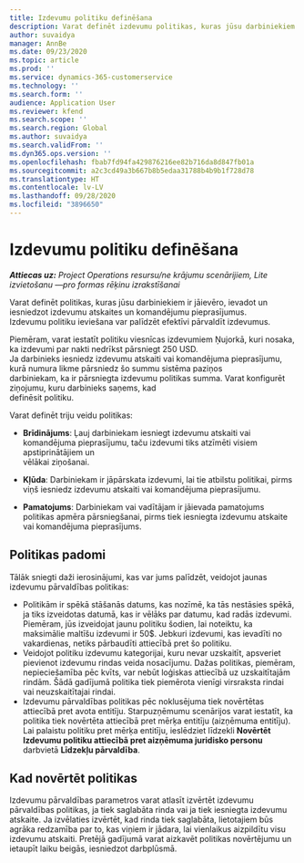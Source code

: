 ```yaml
---
title: Izdevumu politiku definēšana
description: Varat definēt izdevumu politikas, kuras jūsu darbiniekiem ir jāievēro, ievadot un iesniedzot izdevumu atskaites un komandējumu pieprasījumus.
author: suvaidya
manager: AnnBe
ms.date: 09/23/2020
ms.topic: article
ms.prod: ''
ms.service: dynamics-365-customerservice
ms.technology: ''
ms.search.form: ''
audience: Application User
ms.reviewer: kfend
ms.search.scope: ''
ms.search.region: Global
ms.author: suvaidya
ms.search.validFrom: ''
ms.dyn365.ops.version: ''
ms.openlocfilehash: fbab7fd94fa429876216ee82b716da8d847fb01a
ms.sourcegitcommit: a2c3cd49a3b667b8b5edaa31788b4b9b1f728d78
ms.translationtype: HT
ms.contentlocale: lv-LV
ms.lasthandoff: 09/28/2020
ms.locfileid: "3896650"
---
```

# <a name="define-expense-policies"></a>Izdevumu politiku definēšana

_**Attiecas uz:** Project Operations resursu/ne krājumu scenārijiem, Lite izvietošanu —pro formas rēķinu izrakstīšanai_

Varat definēt politikas, kuras jūsu darbiniekiem ir jāievēro, ievadot un iesniedzot izdevumu atskaites un komandējumu pieprasījumus.         
Izdevumu politiku ieviešana var palīdzēt efektīvi pārvaldīt izdevumus.         

Piemēram, varat iestatīt politiku viesnīcas izdevumiem Ņujorkā, kuri nosaka, ka izdevumi par nakti nedrīkst pārsniegt 250 USD.       
Ja darbinieks iesniedz izdevumu atskaiti vai komandējuma pieprasījumu, kurā numura likme pārsniedz šo summu sistēma paziņos         
darbiniekam, ka ir pārsniegta izdevumu politikas summa. Varat konfigurēt ziņojumu, kuru darbinieks saņems, kad        
definēsit politiku.      
        
Varat definēt triju veidu politikas:         
        
- **Brīdinājums**: Ļauj darbiniekam iesniegt izdevumu atskaiti vai komandējuma pieprasījumu, taču izdevumi tiks atzīmēti visiem apstiprinātājiem un         
  vēlākai ziņošanai.        

- **Kļūda**: Darbiniekam ir jāpārskata izdevumi, lai tie atbilstu politikai, pirms viņš iesniedz izdevumu atskaiti vai komandējuma pieprasījumu.        
 
 - **Pamatojums**: Darbiniekam vai vadītājam ir jāievada pamatojums politikas apmēra pārsniegšanai, pirms tiek iesniegta izdevumu atskaite vai komandējuma pieprasījums.        

## <a name="policy-tips"></a>Politikas padomi
Tālāk sniegti daži ierosinājumi, kas var jums palīdzēt, veidojot jaunas izdevumu pārvaldības politikas: 

- Politikām ir spēkā stāšanās datums, kas nozīmē, ka tās nestāsies spēkā, ja tiks izveidotas datumā, kas ir vēlāks par datumu, kad radās izdevumi. Piemēram, jūs izveidojat jaunu politiku šodien, lai noteiktu, ka maksimālie maltīšu izdevumi ir 50$. Jebkuri izdevumi, kas ievadīti no vakardienas, netiks pārbaudīti attiecībā pret šo politiku.
- Veidojot politiku izdevumu kategorijai, kuru nevar uzskaitīt, apsveriet pievienot izdevumu rindas veida nosacījumu. Dažas politikas, piemēram, nepieciešamība pēc kvīts, var nebūt loģiskas attiecībā uz uzskaitītajām rindām. Šādā gadījumā politika tiek piemērota vienīgi virsraksta rindai vai neuzskaitītajai rindai. 
- Izdevumu pārvaldības politikas pēc noklusējuma tiek novērtētas attiecībā pret avota entitīju. Starpuzņēmumu scenārijos varat iestatīt, ka politika tiek novērtēta attiecībā pret mērķa entitīju (aizņēmuma entitīju). Lai palaistu politiku pret mērķa entitīju, ieslēdziet līdzekli **Novērtēt Izdevumu politiku attiecībā pret aizņēmuma juridisko personu** darbvietā **Līdzekļu pārvaldība**.

## <a name="when-to-evaluate-policies"></a>Kad novērtēt politikas

Izdevumu pārvaldības parametros varat atlasīt izvērtēt izdevumu pārvaldības politikas, ja tiek saglabāta rinda vai ja tiek iesniegta izdevumu atskaite. Ja izvēlaties izvērtēt, kad rinda tiek saglabāta, lietotajiem būs agrāka redzamība par to, kas viņiem ir jādara, lai vienlaikus aizpildītu visu izdevumu atskaiti. Pretējā gadījumā varat aizkavēt politikas novērtējumu un ietaupīt laiku beigās, iesniedzot darbplūsmā.
